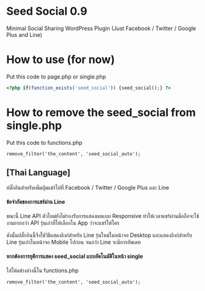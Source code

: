 # Seed Social 0.9
Minimal Social Sharing WordPress Plugin (Just Facebook / Twitter / Google Plus and Line)

# How to use (for now)

Put this code to page.php or single.php

```php
<?php if(function_exists('seed_social')) {seed_social();} ?>
```

# How to remove the seed_social from single.php

Put this code to functions.php

	remove_filter('the_content', 'seed_social_auto');


## [Thai Language]
ปลั๊กอินสำหรับเพิ่มปุ่มแชร์ไปที่ Facebook / Twitter / Google Plus และ Line

#### ข้อจำกัดของการแชร์ผ่าน Line
ขณะนี้ Line API ตัวใหม่ยังไม่รองรับการแสดงผลแบบ Responsive ทำให้เวลาแชร์ผ่านมือถือจะใช้งานยากกว่า API รุ่นเก่าที่ให้เลือกใน App ว่าจะแชร์ให้ใคร 

ดังนั้นปลั๊กอินนี้จึงใช้วิธีแสดงลิงก์สำหรับ Line รุ่นใหม่ในหน้าจอ Desktop และแสดงลิงก์สำหรับ Line รุ่นเก่าในหน้าจอ Mobile ไปก่อน จนกว่า Line จะมีการอัพเดท

#### หากต้องการยุติการแสดง seed_social แบบอัตโนมัติในหน้า single

ใส่โค้ดข่างล่างนี้ใน functions.php

	remove_filter('the_content', 'seed_social_auto');